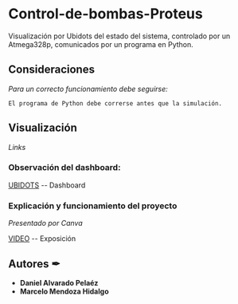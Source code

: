 # Control-de-bombas-Proteus
Visualización por Ubidots del estado del sistema, controlado por un Atmega328p, comunicados por un programa en Python.
## Consideraciones

_Para un correcto funcionamiento debe seguirse:_

```
El programa de Python debe correrse antes que la simulación.
```
## Visualización 

_Links_

### Observación del dashboard:
[UBIDOTS](https://stem.ubidots.com/app/dashboards/public/dashboard/TTgvIShonHfnKSkxQZFwMQsbIeX4XlStqBMYB0rWowU?nonavbar=true) -- Dashboard

### Explicación y funcionamiento del proyecto
_Presentado por Canva_

[VIDEO](https://www.canva.com/design/DAE1pn3Eg34/oXMn2FTiOz5Hzs9sH3YjGQ/watch?utm_content=DAE1pn3Eg34&utm_campaign=designshare&utm_medium=link&utm_source=publishsharelink) -- Exposición

## Autores ✒

* **Daniel Alvarado Pelaéz** 
* **Marcelo Mendoza Hidalgo** 
